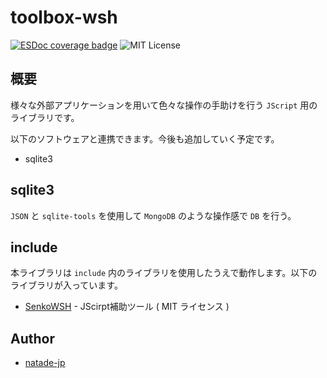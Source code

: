 # toolbox-wsh

[![ESDoc coverage badge](https://natade-jp.github.io/toolbox-wsh/badge.svg)](https://natade-jp.github.io/toolbox-wsh/)
![MIT License](https://img.shields.io/badge/license-MIT-blue.svg?style=flat)

## 概要

様々な外部アプリケーションを用いて色々な操作の手助けを行う `JScript` 用のライブラリです。

以下のソフトウェアと連携できます。今後も追加していく予定です。

- sqlite3

## sqlite3
 `JSON` と `sqlite-tools` を使用して `MongoDB` のような操作感で `DB` を行う。

## include

本ライブラリは `include` 内のライブラリを使用したうえで動作します。以下のライブラリが入っています。

- [SenkoWSH](https://github.com/natade-jp/SenkoWSH) - JScirpt補助ツール ( MIT ライセンス )

## Author

- [natade-jp](https://github.com/natade-jp/)
